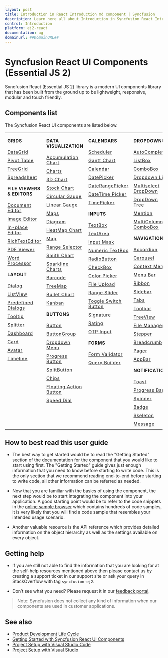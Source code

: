 ```yaml
---
layout: post
title: Introduction in React Introduction md component | Syncfusion
description: Learn here all about Introduction in Syncfusion React Introduction md component of Syncfusion Essential JS 2 and more.
control: Introduction 
platform: ej2-react
documentation: ug
domainurl: ##DomainURL##
---
```


# Syncfusion React UI Components (Essential JS 2)

Syncfusion React (Essential JS 2) library is a modern UI components library that has been built from the ground up to be lightweight, responsive, modular and touch friendly.

## Components list

The Syncfusion React UI components are listed below.

<style>

tr
{
border:0 !important;
}

td
{
border:0 !important;
vertical-align: top;
}

.controlanchorlink
{
text-decoration: none!important;
font-size: 14px!important;
text-align: left!important;
padding: 5px 0px;
letter-spacing: 1px;
}
.controlcategory
{
font-size: 14px!important;
text-align: left!important;
font-weight: bold!important;
letter-spacing: 0.7px;
}
}

</style>

<table id="table" style="border: 0px;">
<tbody>
<colgroup>
<col style="width: 25%">
<col style="width: 25%">
<col style="width: 25%">
<col style="width: 25%">
</colgroup>
</tbody>
<tr>
    <td>
        <div><p class="controlcategory">GRIDS</p></div>
        <div class="controlanchorlink"><a target="_self" href="https://ej2.syncfusion.com/react/documentation/grid/getting-started">DataGrid</a></div>
        <div class="controlanchorlink"><a target="_self" href="https://ej2.syncfusion.com/react/documentation/pivotview/getting-started">Pivot Table</a></div>
        <div class="controlanchorlink"><a target="_self" href="https://ej2.syncfusion.com/react/documentation/treegrid/getting-started">TreeGrid</a></div>
         <div class="controlanchorlink"><a target="_self" href="https://ej2.syncfusion.com/react/documentation/spreadsheet/getting-started">Spreadsheet</a></div>
        <div><p class="controlcategory">FILE VIEWERS & EDITORS</p></div>
        <div class="controlanchorlink"><a target="_self" href="https://ej2.syncfusion.com/react/documentation/document-editor/getting-started">Document Editor</a></div>
        <div class="controlanchorlink"><a target="_self" href="https://ej2.syncfusion.com/react/documentation/image-editor/getting-started">Image Editor</a></div>
        <div class="controlanchorlink"><a target="_self" href="https://ej2.syncfusion.com/react/documentation/inplace-editor/getting-started">In-place Editor</a></div>
        <div class="controlanchorlink"><a target="_self" href="https://ej2.syncfusion.com/react/documentation/rich-text-editor/getting-started">RichTextEditor</a></div>
        <div class="controlanchorlink"><a target="_self" href="https://ej2.syncfusion.com/react/documentation/pdfviewer/getting-started">PDF Viewer</a></div>
        <div class="controlanchorlink"><a target="_self" href="https://ej2.syncfusion.com/react/documentation/document-editor/getting-started">Word Processor</a></div>
        <div><p class="controlcategory">LAYOUT</p></div>
        <div class="controlanchorlink"><a target="_self" href="https://ej2.syncfusion.com/react/documentation/dialog/getting-started">Dialog</a></div>
        <div class="controlanchorlink"><a target="_self" href="https://ej2.syncfusion.com/react/documentation/listview/getting-started">ListView</a></div>
        <div class="controlanchorlink"><a target="_self" href="https://ej2.syncfusion.com/react/documentation/predefined-dialogs/getting-started">Predefined Dialogs</a></div>
        <div class="controlanchorlink"><a target="_self" href="https://ej2.syncfusion.com/react/documentation/tooltip/getting-started">Tooltip</a></div>
        <div class="controlanchorlink"><a target="_self" href="https://ej2.syncfusion.com/react/documentation/splitter/getting-started">Splitter</a></div>
        <div class="controlanchorlink"><a target="_self" href="https://ej2.syncfusion.com/react/documentation/dashboard-layout/getting-started">Dashboard</a></div>
        <div class="controlanchorlink"><a target="_self" href="https://ej2.syncfusion.com/react/documentation/card/getting-started">Card</a></div>
        <div class="controlanchorlink"><a target="_self" href="https://ej2.syncfusion.com/react/documentation/avatar/getting-started">Avatar</a></div>
        <div class="controlanchorlink"><a target="_self" href="https://ej2.syncfusion.com/react/documentation/timeline/getting-started">Timeline</a></div>
    </td>
    <td>
        <div><p class="controlcategory">DATA VISUALIZATION</p></div>
        <div class="controlanchorlink"><a target="_self" href="https://ej2.syncfusion.com/react/documentation/accumulation-chart/getting-started">Accumulation Chart</a></div>
        <div class="controlanchorlink"><a target="_self" href="https://ej2.syncfusion.com/react/documentation/chart/getting-started">Charts</a></div>
        <div class="controlanchorlink"><a target="_self" href="https://ej2.syncfusion.com/react/documentation/3d-chart/getting-started">3D Chart</a></div>
        <div class="controlanchorlink"><a target="_self" href="https://ej2.syncfusion.com/react/documentation/stock-chart/getting-started">Stock Chart</a></div>
        <div class="controlanchorlink"><a target="_self" href="https://ej2.syncfusion.com/react/documentation/circular-gauge/getting-started">Circular Gauge</a></div>
        <div class="controlanchorlink"><a target="_self" href="https://ej2.syncfusion.com/react/documentation/linear-gauge/getting-started">Linear Gauge</a></div>
        <div class="controlanchorlink"><a target="_self" href="https://ej2.syncfusion.com/react/documentation/maps/getting-started">Maps</a></div>
        <div class="controlanchorlink"><a target="_self" href="https://ej2.syncfusion.com/react/documentation/diagram/getting-started">Diagram </a></div>
        <div class="controlanchorlink"><a target="_self" href="https://ej2.syncfusion.com/react/documentation/heatmap-chart/getting-started">HeatMap Chart</a></div>
        <div class="controlanchorlink"><a target="_self" href="https://ej2.syncfusion.com/react/documentation/maps/getting-started">Map</a></div>
        <div class="controlanchorlink"><a target="_self" href="https://ej2.syncfusion.com/react/documentation/range-navigator/getting-started">Range Selector</a></div>
        <div class="controlanchorlink"><a target="_self" href="https://ej2.syncfusion.com/react/documentation/smithchart/getting-started">Smith Chart</a></div>
        <div class="controlanchorlink"><a target="_self" href="https://ej2.syncfusion.com/react/documentation/sparkline/getting-started">Sparkline Charts</a></div>
        <div class="controlanchorlink"><a target="_self" href="https://ej2.syncfusion.com/react/documentation/barcode/getting-started">Barcode</a></div>
        <div class="controlanchorlink"><a target="_self" href="https://ej2.syncfusion.com/react/documentation/treemap/getting-started">TreeMap</a></div>
        <div class="controlanchorlink"><a target="_self" href="https://ej2.syncfusion.com/react/documentation/bullet-chart/getting-started">Bullet Chart</a></div>
        <div class="controlanchorlink"><a target="_self" href="https://ej2.syncfusion.com/react/documentation/kanban/getting-started">Kanban</a></div>
        <div><p class="controlcategory">BUTTONS</p></div>
        <div class="controlanchorlink"><a target="_self" href="https://ej2.syncfusion.com/react/documentation/button/getting-started">Button</a></div>
        <div class="controlanchorlink"><a target="_self" href="https://ej2.syncfusion.com/react/documentation/button-group/getting-started">ButtonGroup</a></div>
        <div class="controlanchorlink"><a target="_self" href="https://ej2.syncfusion.com/react/documentation/drop-down-button/getting-started">Dropdown Menu</a></div>
        <div class="controlanchorlink"><a target="_self" href="https://ej2.syncfusion.com/react/documentation/progress-button/getting-started">Progress Button</a></div>
        <div class="controlanchorlink"><a target="_self" href="https://ej2.syncfusion.com/react/documentation/split-button/getting-started">SplitButton</a></div>
        <div class="controlanchorlink"><a target="_self" href="https://ej2.syncfusion.com/react/documentation/chips/getting-started/">Chips</a></div>
        <div class="controlanchorlink"><a target="_self" href="https://ej2.syncfusion.com/react/documentation/floating-action-button/getting-started">Floating Action Button</a></div>
        <div class="controlanchorlink"><a target="_self" href="https://ej2.syncfusion.com/react/documentation/speed-dial/getting-started">Speed Dial</a></div>
    </td>
    <td>
        <div><p class="controlcategory">CALENDARS</p></div>
        <div class="controlanchorlink"><a target="_self" href="https://ej2.syncfusion.com/react/documentation/schedule/getting-started">Scheduler</a></div>
        <div class="controlanchorlink"><a target="_self" href="https://ej2.syncfusion.com/react/documentation/gantt/getting-started">Gantt Chart</a></div>
        <div class="controlanchorlink"><a target="_self" href="https://ej2.syncfusion.com/react/documentation/calendar/getting-started">Calendar</a></div>
        <div class="controlanchorlink"><a target="_self" href="https://ej2.syncfusion.com/react/documentation/datepicker/getting-started">DatePicker</a></div>
        <div class="controlanchorlink"><a target="_self" href="https://ej2.syncfusion.com/react/documentation/daterangepicker/getting-started">DateRangePicker</a></div>
        <div class="controlanchorlink"><a target="_self" href="https://ej2.syncfusion.com/react/documentation/datetimepicker/getting-started">DateTime Picker</a></div>
        <div class="controlanchorlink"><a target="_self" href="https://ej2.syncfusion.com/react/documentation/timepicker/getting-started">TimePicker</a></div>
        <div><p class="controlcategory">INPUTS</p></div>
        <div class="controlanchorlink"><a target="_self" href="https://ej2.syncfusion.com/react/documentation/textbox/getting-started">TextBox</a></div>
        <div class="controlanchorlink"><a target="_self" href="https://ej2.syncfusion.com/react/documentation/textarea/getting-started">TextArea</a></div>
        <div class="controlanchorlink"><a target="_self" href="https://ej2.syncfusion.com/react/documentation/maskedtextbox/getting-started">Input Mask</a></div>
        <div class="controlanchorlink"><a target="_self" href="https://ej2.syncfusion.com/react/documentation/numerictextbox/getting-started">Numeric TextBox</a></div>
        <div class="controlanchorlink"><a target="_self" href="https://ej2.syncfusion.com/react/documentation/radio-button/getting-started">RadioButton</a></div>
        <div class="controlanchorlink"><a target="_self" href="https://ej2.syncfusion.com/react/documentation/check-box/getting-started">CheckBox</a></div>
        <div class="controlanchorlink"><a target="_self" href="https://ej2.syncfusion.com/react/documentation/color-picker/getting-started">Color Picker</a></div>
        <div class="controlanchorlink"><a target="_self" href="https://ej2.syncfusion.com/react/documentation/uploader/getting-started">File Upload</a></div>
        <div class="controlanchorlink"><a target="_self" href="https://ej2.syncfusion.com/react/documentation/range-slider/getting-started">Range Slider</a></div>
        <div class="controlanchorlink"><a target="_self" href="https://ej2.syncfusion.com/react/documentation/switch/getting-started">Toggle Switch Button</a></div>
        <div class="controlanchorlink"><a target="_self" href="https://ej2.syncfusion.com/react/documentation/signature/getting-started">Signature</a></div>
        <div class="controlanchorlink"><a target="_self" href="https://ej2.syncfusion.com/react/documentation/rating/getting-started">Rating</a></div>
        <div class="controlanchorlink"><a target="_self" href="https://ej2.syncfusion.com/react/documentation/otp-input/getting-started">OTP Input</a></div>
        <div><p class="controlcategory">FORMS</p></div>
        <div class="controlanchorlink"><a target="_self" href="https://ej2.syncfusion.com/react/documentation/form-validator/validation-rules">Form Validator</a></div>
        <div class="controlanchorlink"><a target="_self" href="https://ej2.syncfusion.com/react/documentation/query-builder/getting-started">Query Builder</a></div>
    </td>
    <td>
        <div><p class="controlcategory">DROPDOWNS</p></div>
        <div class="controlanchorlink"><a target="_self" href="https://ej2.syncfusion.com/react/documentation/auto-complete/getting-started">AutoComplete</a></div>
        <div class="controlanchorlink"><a target="_self" href="https://ej2.syncfusion.com/react/documentation/list-box/getting-started">ListBox</a></div>
        <div class="controlanchorlink"><a target="_self" href="https://ej2.syncfusion.com/react/documentation/combo-box/getting-started">ComboBox</a></div>
        <div class="controlanchorlink"><a target="_self" href="https://ej2.syncfusion.com/react/documentation/drop-down-list/getting-started">Dropdown List</a></div>
        <div class="controlanchorlink"><a target="_self" href="https://ej2.syncfusion.com/react/documentation/multi-select/getting-started">Multiselect DropDown</a></div>
        <div class="controlanchorlink"><a target="_self" href="https://ej2.syncfusion.com/react/documentation/drop-down-tree/getting-started">DropDown Tree</a></div>
        <div class="controlanchorlink"><a target="_self" href="https://ej2.syncfusion.com/react/documentation/mention/getting-started">Mention</a></div>
        <div class="controlanchorlink"><a target="_self" href="https://ej2.syncfusion.com/react/documentation/multicolumn-combobox/getting-started">MultiColumn ComboBox</a></div>
        <div><p class="controlcategory">NAVIGATION</p></div>
        <div class="controlanchorlink"><a target="_self" href="https://ej2.syncfusion.com/react/documentation/accordion/getting-started">Accordion</a></div>
        <div class="controlanchorlink"><a target="_self" href="https://ej2.syncfusion.com/react/documentation/carousel/getting-started">Carousel</a></div>
        <div class="controlanchorlink"><a target="_self" href="https://ej2.syncfusion.com/react/documentation/context-menu/getting-started">Context Menu</a></div>
        <div class="controlanchorlink"><a target="_self" href="https://ej2.syncfusion.com/react/documentation/menu/getting-started">Menu Bar</a></div>
        <div class="controlanchorlink"><a target="_self" href="https://ej2.syncfusion.com/react/documentation/ribbon/getting-started">Ribbon</a></div>
        <div class="controlanchorlink"><a target="_self" href="https://ej2.syncfusion.com/react/documentation/sidebar/getting-started">Sidebar</a></div>
        <div class="controlanchorlink"><a target="_self" href="https://ej2.syncfusion.com/react/documentation/tab/getting-started">Tabs</a></div>
        <div class="controlanchorlink"><a target="_self" href="https://ej2.syncfusion.com/react/documentation/toolbar/getting-started">Toolbar</a></div>
        <div class="controlanchorlink"><a target="_self" href="https://ej2.syncfusion.com/react/documentation/treeview/getting-started">TreeView</a></div>
        <div class="controlanchorlink"><a target="_self" href="https://ej2.syncfusion.com/react/documentation/file-manager/getting-started">File Manager</a></div>
        <div class="controlanchorlink"><a target="_self" href="https://ej2.syncfusion.com/react/documentation/stepper/getting-started">Stepper</a></div>
        <div class="controlanchorlink"><a target="_self" href="https://ej2.syncfusion.com/react/documentation/breadcrumb/getting-started/">Breadcrumb</a></div>
        <div class="controlanchorlink"><a target="_self" href="https://ej2.syncfusion.com/react/documentation/pager/getting-started">Pager</a></div>
        <div class="controlanchorlink"><a target="_self" href="https://ej2.syncfusion.com/react/documentation/appbar/getting-started">AppBar</a></div>
        <div><p class="controlcategory">NOTIFICATION</p></div>
        <div class="controlanchorlink"><a target="_self" href="https://ej2.syncfusion.com/react/documentation/toast/getting-started">Toast</a></div>
        <div class="controlanchorlink"><a target="_self" href="https://ej2.syncfusion.com/react/documentation/progress-bar/getting-started">Progress Bar</a></div>
        <div class="controlanchorlink"><a target="_self" href="https://ej2.syncfusion.com/react/documentation/spinner/getting-started">Spinner</a></div>
        <div class="controlanchorlink"><a target="_self" href="https://ej2.syncfusion.com/react/documentation/badge/getting-started">Badge</a></div>
        <div class="controlanchorlink"><a target="_self" href="https://ej2.syncfusion.com/react/documentation/skeleton/getting-started">Skeleton</a></div>
        <div class="controlanchorlink"><a target="_self" href="https://ej2.syncfusion.com/react/documentation/message/getting-started">Message</a></div>
    </td>
</tr>
</table>

## How to best read this user guide

* The best way to get started would be to read the "Getting Started" section
of the documentation for the component that you would like to start using first.
The "Getting Started" guide gives just enough information that you need to know
before starting to write code. This is the only section that we recommend reading
end-to-end before starting to write code, all other information can be referred as needed.

* Now that you are familiar with the basics of using the component, the next
step would be to start integrating the component into your application.
A good starting point would be to refer to the code snippets in the
[online sample browser](http://ej2.syncfusion.com/react/demos/) which contains
hundreds of code samples, it is very likely that you will find a code sample that
resembles your intended usage scenario.

* Another valuable resource is the API reference which provides detailed information
on the object hierarchy as well as the settings available on every object.

## Getting help

* If you are still not able to find the information that you are looking for at the
self-help resources mentioned above then please contact us by creating a support
ticket in our support site or ask your query in StackOverflow with tag `syncfusion-ej2`.

* Don’t see what you need? Please request it in our [feedback portal](https://www.syncfusion.com/feedback/react).

>Note: Syncfusion does not collect any kind of information when our components are used in customer applications.

## See also

* [Product Development Life Cycle](https://www.syncfusion.com/support/product-lifecycle)
* [Getting Started with Syncfusion React UI Components](https://ej2.syncfusion.com/react/documentation/getting-started/quick-start)
* [Project Setup with Visual Studio Code](https://ej2.syncfusion.com/react/documentation/visual-studio-code-integration/create-project)
* [Project Setup with Visual Studio](https://ej2.syncfusion.com/react/documentation/visual-studio-integration/overview)
